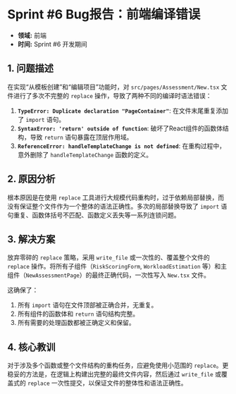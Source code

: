 
# Sprint #6 Bug报告：前端编译错误

*   **领域:** 前端
*   **时间:** Sprint #6 开发期间

## 1. 问题描述

在实现“从模板创建”和“编辑项目”功能时，对 `src/pages/Assessment/New.tsx` 文件进行了多次不完整的 `replace` 操作，导致了两种不同的编译时语法错误：

1.  **`TypeError: Duplicate declaration "PageContainer"`**: 在文件末尾重复添加了 `import` 语句。
2.  **`SyntaxError: 'return' outside of function`**: 破坏了React组件的函数体结构，导致 `return` 语句暴露在顶层作用域。
3.  **`ReferenceError: handleTemplateChange is not defined`**: 在重构过程中，意外删除了 `handleTemplateChange` 函数的定义。

## 2. 原因分析

根本原因是在使用 `replace` 工具进行大规模代码重构时，过于依赖局部替换，而没有保证整个文件作为一个整体的语法正确性。多次的局部替换导致了 `import` 语句重复、函数体括号不匹配、函数定义丢失等一系列连锁问题。

## 3. 解决方案

放弃零碎的 `replace` 策略，采用 `write_file` 或一次性的、覆盖整个文件的 `replace` 操作。将所有子组件（`RiskScoringForm`, `WorkloadEstimation` 等）和主组件（`NewAssessmentPage`）的最终正确代码，一次性写入 `New.tsx` 文件。

这确保了：
1.  所有 `import` 语句在文件顶部被正确合并，无重复。
2.  所有组件的函数体和 `return` 语句结构完整。
3.  所有需要的处理函数都被正确定义和保留。

## 4. 核心教训

对于涉及多个函数或整个文件结构的重构任务，应避免使用小范围的 `replace`。更稳妥的方法是，在逻辑上构建出完整的最终文件内容，然后通过 `write_file` 或覆盖式的 `replace` 一次性提交，以保证文件的整体性和语法正确性。
